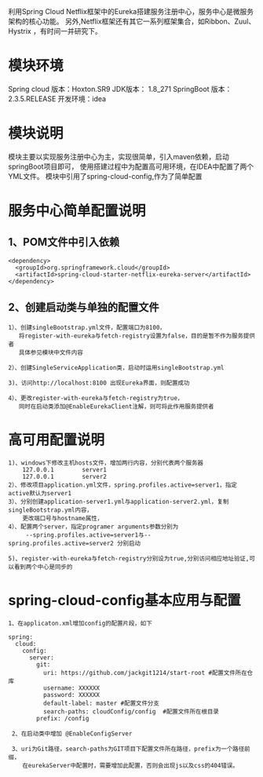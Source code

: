 利用Spring Cloud Netflix框架中的Eureka搭建服务注册中心，服务中心是微服务架构的核心功能。
另外,Netflix框架还有其它一系列框架集合，如Ribbon、Zuul、Hystrix ，有时间一并研究下。

# 模块环境
  Spring cloud 版本：Hoxton.SR9
  JDK版本： 1.8_271
  SpringBoot 版本： 2.3.5.RELEASE 
  开发环境：idea 
  
# 模块说明
  模块主要以实现服务注册中心为主，实现很简单，引入maven依赖，启动springBoot项目即可，
  使用搭建过程中为配置高可用环境，在IDEA中配置了两个YML文件。
  模块中引用了spring-cloud-config,作为了简单配置
  
# 服务中心简单配置说明
## 1、POM文件中引入依赖
    <dependency>
  	  <groupId>org.springframework.cloud</groupId>
  	  <artifactId>spring-cloud-starter-netflix-eureka-server</artifactId>
    </dependency>
## 2、创建启动类与单独的配置文件
    1）、创建singleBootstrap.yml文件，配置端口为8100，
       将register-with-eureka与fetch-registry设置为false，目的是暂不作为服务提供者
       具体参见模块中文件内容

    2）、创建SingleServiceApplication类，启动时运用singleBootstrap.yml
   
    3)、访问http://localhost:8100 出现Eureka界面，则配置成功
    
    4）、更改register-with-eureka与fetch-registry为true，
       同时在启动类添加@EnableEurekaClient注解，则可将此作用服务提供者
    
# 高可用配置说明  
    1)、windows下修改主机hosts文件，增加两行内容，分别代表两个服务器
        127.0.0.1        server1
        127.0.0.1        server2 
    2）、修改项目application.yml文件，spring.profiles.active=server1，指定active默认为server1
    3）、分别创建application-server1.yml与application-server2.yml，复制singleBootstrap.yml内容，
        更改端口号与hostname属性，
    4）、配置两个server，指定programer arguments参数分别为
         --spring.profiles.active=server1与--spring.profiles.active=server2 分别启动
         
    5)、register-with-eureka与fetch-registry分别设为true,分别访问相应地址验证,可以看到两个中心是同步的
    
# spring-cloud-config基本应用与配置
    1、在applicaton.xml增加config的配置片段，如下
    
    spring:
      cloud:
        config:
          server:
            git:
              uri: https://github.com/jackgit1214/start-root #配置文件所在仓库
              username: XXXXXX
              password: XXXXXX
              default-label: master #配置文件分支
              search-paths: cloudConfig/config  #配置文件所在根目录
            prefix: /config
            
     2、在启动类中增加 @EnableConfigServer
     
     3、uri为Git路径，search-paths为GIT项目下配置文件所在路径，prefix为一个路径前缀，
        在eurekaServer中配置时，需要增加此配置，否则会出现js以及css的404错误。